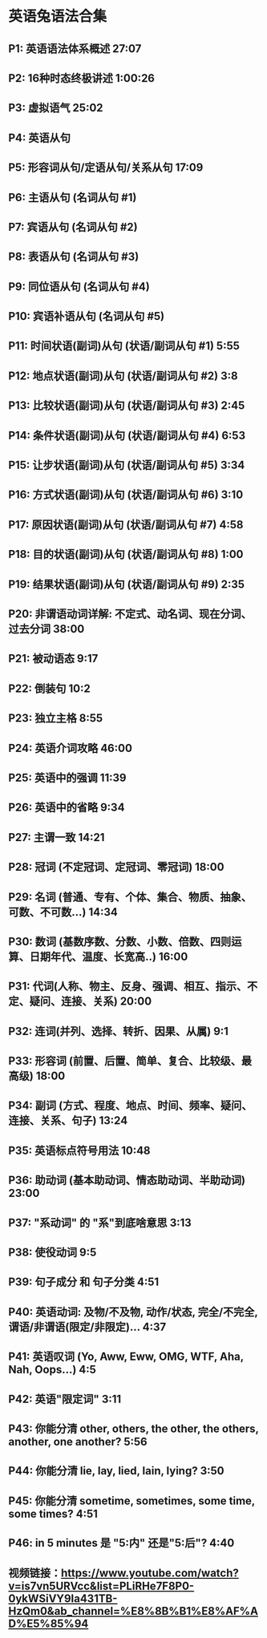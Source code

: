 # 英语兔语法合集

## P1: 英语语法体系概述  27:07

## P2: 16种时态终极讲述 1:00:26

## P3: 虚拟语气 25:02

## P4: 英语从句

## P5: 形容词从句/定语从句/关系从句 17:09

## P6: 主语从句 (名词从句 #1)

## P7: 宾语从句 (名词从句 #2)

## P8: 表语从句 (名词从句 #3)

## P9: 同位语从句 (名词从句 #4)

## P10: 宾语补语从句 (名词从句 #5)

## P11: 时间状语(副词)从句 (状语/副词从句 #1) 5:55

## P12: 地点状语(副词)从句 (状语/副词从句 #2) 3:8

## P13: 比较状语(副词)从句 (状语/副词从句 #3) 2:45

## P14: 条件状语(副词)从句 (状语/副词从句 #4) 6:53

## P15: 让步状语(副词)从句 (状语/副词从句 #5) 3:34

## P16: 方式状语(副词)从句 (状语/副词从句 #6) 3:10

## P17: 原因状语(副词)从句 (状语/副词从句 #7) 4:58

## P18: 目的状语(副词)从句 (状语/副词从句 #8) 1:00

## P19: 结果状语(副词)从句 (状语/副词从句 #9) 2:35

## P20: 非谓语动词详解: 不定式、动名词、现在分词、过去分词 38:00

## P21: 被动语态 9:17

## P22: 倒装句 10:2

## P23: 独立主格 8:55

## P24: 英语介词攻略 46:00

## P25: 英语中的强调 11:39

## P26: 英语中的省略 9:34

## P27: 主谓一致 14:21

## P28: 冠词 (不定冠词、定冠词、零冠词) 18:00

## P29: 名词 (普通、专有、个体、集合、物质、抽象、可数、不可数...) 14:34

## P30: 数词 (基数序数、分数、小数、倍数、四则运算、日期年代、温度、长宽高..) 16:00

## P31: 代词(人称、物主、反身、强调、相互、指示、不定、疑问、连接、关系) 20:00

## P32: 连词(并列、选择、转折、因果、从属) 9:1

## P33: 形容词 (前置、后置、简单、复合、比较级、最高级) 18:00

## P34: 副词 (方式、程度、地点、时间、频率、疑问、连接、关系、句子) 13:24

## P35: 英语标点符号用法 10:48

## P36: 助动词 (基本助动词、情态助动词、半助动词) 23:00

## P37: "系动词" 的 "系"到底啥意思 3:13

## P38: 使役动词 9:5

## P39: 句子成分 和 句子分类 4:51

## P40: 英语动词: 及物/不及物, 动作/状态, 完全/不完全, 谓语/非谓语(限定/非限定)... 4:37

## P41: 英语叹词 (Yo, Aww, Eww, OMG, WTF, Aha, Nah, Oops...) 4:5

## P42: 英语"限定词" 3:11

## P43: 你能分清 other, others, the other, the others, another, one another? 5:56

## P44: 你能分清 lie, lay, lied, lain, lying? 3:50

## P45: 你能分清 sometime, sometimes, some time, some times? 4:51

## P46: in 5 minutes 是 "5:内" 还是"5:后"? 4:40







## 视频链接：https://www.youtube.com/watch?v=is7vn5URVcc&list=PLiRHe7F8P0-0ykWSiVY9Ia431TB-HzQm0&ab_channel=%E8%8B%B1%E8%AF%AD%E5%85%94


